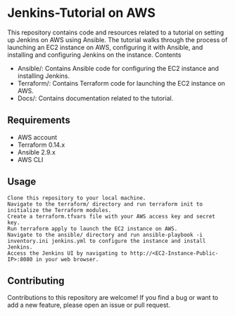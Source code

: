 # Jenkins-Tutorial on AWS

This repository contains code and resources related to a tutorial on setting up Jenkins on AWS using Ansible. The tutorial walks through the process of launching an EC2 instance on AWS, configuring it with Ansible, and installing and configuring Jenkins on the instance.
Contents

-   Ansible/: Contains Ansible code for configuring the EC2 instance and installing Jenkins.
-   Terraform/: Contains Terraform code for launching the EC2 instance on AWS.
-   Docs/: Contains documentation related to the tutorial.

## Requirements

-   AWS account
-   Terraform 0.14.x
-   Ansible 2.9.x
-   AWS CLI

## Usage

    Clone this repository to your local machine.
    Navigate to the terraform/ directory and run terraform init to initialize the Terraform modules.
    Create a terraform.tfvars file with your AWS access key and secret key.
    Run terraform apply to launch the EC2 instance on AWS.
    Navigate to the ansible/ directory and run ansible-playbook -i inventory.ini jenkins.yml to configure the instance and install Jenkins.
    Access the Jenkins UI by navigating to http://<EC2-Instance-Public-IP>:8080 in your web browser.

## Contributing

Contributions to this repository are welcome! If you find a bug or want to add a new feature, please open an issue or pull request.
